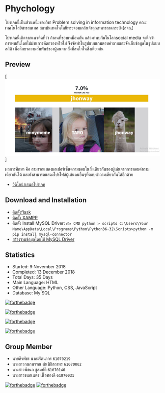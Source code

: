 <h1>Phychology</h1>

โปรเจคนี้เป็นส่วนหนึ่งของวิชา Problem solving in information technology คณะเทคโนโลยีสารสนเทศ สถาบันเทคโนโลยีพระจอมเกล้าเจ้าคุณทหารลาดกระบัง(สจล.)

โปรเจคนี้เกิดจากแนวคิดที่ว่า ถ้าคนที่ชอบเหมือนกัน แล้วมาพบกันในโลกsocial media จะดีกว่าการพบกันโดยไม่ผ่านการคัดกรองหรือไม่ จึงจัดทำในรูปแบบเกมตอบคำถามและจัดเก็บข้อมูลในรูปแบบสถิติ เพื่อศึกษาความสัมพันธ์ของผู้คนจากสิ่งที่สนใจในสิ่งเดียวกัน
## Preview

[![Stylish Portfolio Preview](https://github.com/Ganokpan/projectPsit/blob/master/git/info/06.JPG)]

ผลการศึกษา คือ สามารถแสดงผลเปอร์เซ็นความชอบในสิ่งเดียวกันของผู้เล่นจากการตอบคำถามเดียวกันได้ และยังสามารถแสดงโปรไฟล์ผู้เล่นคนอื่นๆที่ตอบคำถามเดียวกันได้อีกด้วย
* [วิดีโอนำเสนอโปรเจค](https://www.youtube.com/watch?v=MmYdWtI-cxU&feature=youtu.be)

## Download and Installation

* [ติดตั้งflask](https://www.mindphp.com/%E0%B8%9A%E0%B8%97%E0%B9%80%E0%B8%A3%E0%B8%B5%E0%B8%A2%E0%B8%99%E0%B8%AD%E0%B8%AD%E0%B8%99%E0%B9%84%E0%B8%A5%E0%B8%99%E0%B9%8C/python-framework-flask/6439-flask-framework-web-developer-python.html)
* [ติดตั้ง XAMPP](https://www.apachefriends.org/index.html)
* ติดตั้ง Install MySQL Driver: `เปิด CMD python > scripts C:\Users\Your Name\AppData\Local\Programs\Python\Python36-32\Scripts>python -m pip install mysql-connector`
* [สร้างฐานข้อมูลโดยใช้ MySQL Driver](https://www.w3schools.com/python/python_mysql_getstarted.asp)

## Statistics

* Started: 9 November 2018
* Completed: 13 December 2018
* Total Days: 35 Days
* Main Language: HTML
* Other Language: Python, CSS, JavaScript
* Database: My SQL

[![forthebadge](https://forthebadge.com/images/badges/uses-html.svg)](https://forthebadge.com)

[![forthebadge](https://forthebadge.com/images/badges/uses-css.svg)](https://forthebadge.com)

[![forthebadge](https://forthebadge.com/images/badges/made-with-python.svg)](https://forthebadge.com)

[![forthebadge](https://forthebadge.com/images/badges/made-with-javascript.svg)](https://forthebadge.com)

## Group Member
* นายศิรพัชร นาคะรัตนากร `61070219`
* นางสาวกนกพรรณ ตันนิธิสถาพร `61070002`
* นางสาวพีชนก ชูสมบัติ `61070146`
* นางสาวชนกเนตร เนื้อทองดี `61070031`

[![forthebadge](https://forthebadge.com/images/badges/built-by-hipsters.svg)](https://forthebadge.com)
[![forthebadge](https://forthebadge.com/images/badges/built-with-love.svg)](https://forthebadge.com)

